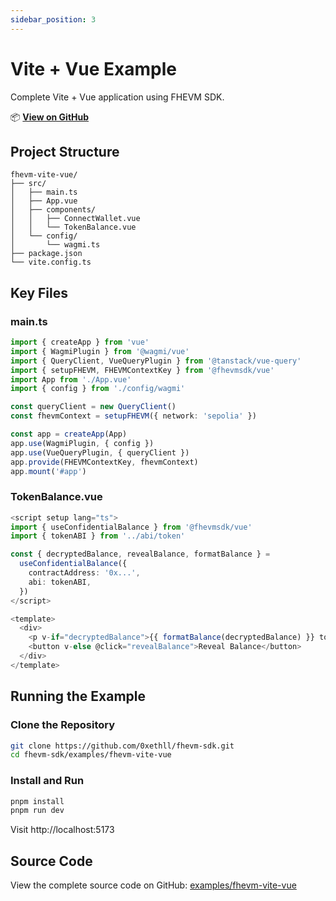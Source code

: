 ```yaml
---
sidebar_position: 3
---
```


# Vite + Vue Example

Complete Vite + Vue application using FHEVM SDK.

📦 **[View on GitHub](https://github.com/0xethll/fhevm-sdk/tree/main/examples/fhevm-vite-vue)**

## Project Structure

```
fhevm-vite-vue/
├── src/
│   ├── main.ts
│   ├── App.vue
│   ├── components/
│   │   ├── ConnectWallet.vue
│   │   └── TokenBalance.vue
│   └── config/
│       └── wagmi.ts
├── package.json
└── vite.config.ts
```

## Key Files

### main.ts

```typescript
import { createApp } from 'vue'
import { WagmiPlugin } from '@wagmi/vue'
import { QueryClient, VueQueryPlugin } from '@tanstack/vue-query'
import { setupFHEVM, FHEVMContextKey } from '@fhevmsdk/vue'
import App from './App.vue'
import { config } from './config/wagmi'

const queryClient = new QueryClient()
const fhevmContext = setupFHEVM({ network: 'sepolia' })

const app = createApp(App)
app.use(WagmiPlugin, { config })
app.use(VueQueryPlugin, { queryClient })
app.provide(FHEVMContextKey, fhevmContext)
app.mount('#app')
```

### TokenBalance.vue

```typescript
<script setup lang="ts">
import { useConfidentialBalance } from '@fhevmsdk/vue'
import { tokenABI } from '../abi/token'

const { decryptedBalance, revealBalance, formatBalance } =
  useConfidentialBalance({
    contractAddress: '0x...',
    abi: tokenABI,
  })
</script>

<template>
  <div>
    <p v-if="decryptedBalance">{{ formatBalance(decryptedBalance) }} tokens</p>
    <button v-else @click="revealBalance">Reveal Balance</button>
  </div>
</template>
```

## Running the Example

### Clone the Repository

```bash
git clone https://github.com/0xethll/fhevm-sdk.git
cd fhevm-sdk/examples/fhevm-vite-vue
```

### Install and Run

```bash
pnpm install
pnpm run dev
```

Visit http://localhost:5173

## Source Code

View the complete source code on GitHub: [examples/fhevm-vite-vue](https://github.com/0xethll/fhevm-sdk/tree/main/examples/fhevm-vite-vue)
